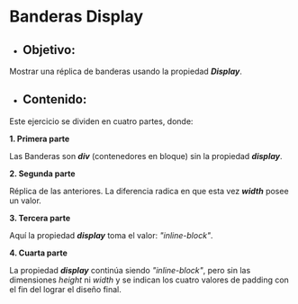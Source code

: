# **Banderas Display**

- ##  **Objetivo**:

Mostrar una réplica de banderas usando la propiedad *__Display__*.

- ## **Contenido**:

Este ejercicio se dividen en cuatro partes, donde:

 **1. Primera parte**

 Las Banderas son **_div_** (contenedores en bloque) sin la propiedad *__display__*.


 **2. Segunda parte**

Réplica de las anteriores. La diferencia radica en que esta vez **_width_** posee un valor.

 **3. Tercera parte**

Aquí la propiedad *__display__* toma el valor: _"inline-block"_.


 **4. Cuarta parte**

 La propiedad *__display__* continúa siendo _"inline-block"_, pero sin las dimensiones _height_ ni _width_ y se indican los cuatro valores de padding con el fin del lograr el diseño final.
